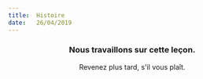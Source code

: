```yaml
---
title:  Histoire
date:   26/04/2019
---
```


### <center>Nous travaillons sur cette leçon.</center>
<center>Revenez plus tard, s'il vous plaît.</center>
